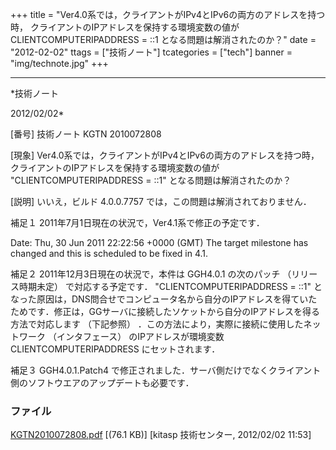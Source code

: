 ﻿+++
title = "Ver4.0系では，クライアントがIPv4とIPv6の両方のアドレスを持つ時， クライアントのIPアドレスを保持する環境変数の値が CLIENTCOMPUTERIPADDRESS = ::1 となる問題は解消されたのか？"
date = "2012-02-02"
ttags = ["技術ノート"]
tcategories = ["tech"]
banner = "img/technote.jpg"
+++

-----------------------------------------------------------------------------------------------------------------------------

*技術ノート

2012/02/02*


[番号]
技術ノート KGTN 2010072808

[現象]
Ver4.0系では，クライアントがIPv4とIPv6の両方のアドレスを持つ時，
クライアントのIPアドレスを保持する環境変数の値が
"CLIENTCOMPUTERIPADDRESS = ::1" となる問題は解消されたのか？

[説明]
いいえ，ビルド 4.0.0.7757 では，この問題は解消されておりません．

補足１
2011年7月1日現在の状況で，Ver4.1系で修正の予定です．

Date: Thu, 30 Jun 2011 22:22:56 +0000 (GMT)
The target milestone has changed and this is scheduled to be fixed in
4.1.

補足２
2011年12月3日現在の状況で，本件は GGH4.0.1 の次のパッチ
（リリース時期未定） で対応する予定です． "CLIENTCOMPUTERIPADDRESS =
::1"
となった原因は，DNS問合せでコンピュータ名から自分のIPアドレスを得ていたためです．修正は，GGサーバに接続したソケットから自分のIPアドレスを得る方法で対応します
（下記参照） ．この方法により，実際に接続に使用したネットワーク
（インタフェース） のIPアドレスが環境変数 CLIENTCOMPUTERIPADDRESS
にセットされます．

補足３
GGH4.0.1.Patch4
で修正されました．サーバ側だけでなくクライアント側のソフトウエアのアップデートも必要です．


### ファイル





[KGTN2010072808.pdf](http://techreport.kitasp.net/attachments/download/253/KGTN2010072808.pdf)
 [(76.1 KB)] [kitasp 技術センター, 2012/02/02
11:53]
